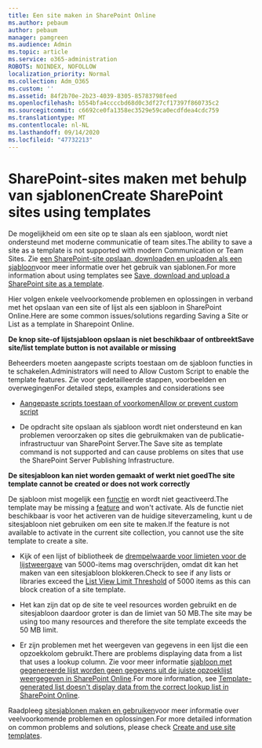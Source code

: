 ```yaml
---
title: Een site maken in SharePoint Online
ms.author: pebaum
author: pebaum
manager: pamgreen
ms.audience: Admin
ms.topic: article
ms.service: o365-administration
ROBOTS: NOINDEX, NOFOLLOW
localization_priority: Normal
ms.collection: Adm_O365
ms.custom: ''
ms.assetid: 84f2b70e-2b23-4039-8305-85783798feed
ms.openlocfilehash: b554bfa4ccccbd68d0c3df27cf17397f860735c2
ms.sourcegitcommit: c6692ce0fa1358ec3529e59ca0ecdfdea4cdc759
ms.translationtype: MT
ms.contentlocale: nl-NL
ms.lasthandoff: 09/14/2020
ms.locfileid: "47732213"
---
```

# <a name="create-sharepoint-sites-using-templates"></a><span data-ttu-id="f9b27-102">SharePoint-sites maken met behulp van sjablonen</span><span class="sxs-lookup"><span data-stu-id="f9b27-102">Create SharePoint sites using templates</span></span>

<span data-ttu-id="f9b27-103">De mogelijkheid om een site op te slaan als een sjabloon, wordt niet ondersteund met moderne communicatie of team sites.</span><span class="sxs-lookup"><span data-stu-id="f9b27-103">The ability to save a site as a template is not supported with modern Communication or Team Sites.</span></span> <span data-ttu-id="f9b27-104">Zie [een SharePoint-site opslaan, downloaden en uploaden als een sjabloon](https://docs.microsoft.com/sharepoint/dev/general-development/save-download-and-upload-a-sharepoint-site-as-a-template)voor meer informatie over het gebruik van sjablonen.</span><span class="sxs-lookup"><span data-stu-id="f9b27-104">For more information about using templates see [Save, download and upload a SharePoint site as a template](https://docs.microsoft.com/sharepoint/dev/general-development/save-download-and-upload-a-sharepoint-site-as-a-template).</span></span>

<span data-ttu-id="f9b27-105">Hier volgen enkele veelvoorkomende problemen en oplossingen in verband met het opslaan van een site of lijst als een sjabloon in SharePoint Online.</span><span class="sxs-lookup"><span data-stu-id="f9b27-105">Here are some common issues/solutions regarding Saving a Site or List as a template in Sharepoint Online.</span></span> 

<span data-ttu-id="f9b27-106">**De knop site-of lijstsjabloon opslaan is niet beschikbaar of ontbreekt**</span><span class="sxs-lookup"><span data-stu-id="f9b27-106">**Save site/list template button is not available or missing**</span></span>

<span data-ttu-id="f9b27-107">Beheerders moeten aangepaste scripts toestaan om de sjabloon functies in te schakelen.</span><span class="sxs-lookup"><span data-stu-id="f9b27-107">Administrators will need to Allow Custom Script to enable the template features.</span></span> <span data-ttu-id="f9b27-108">Zie voor gedetailleerde stappen, voorbeelden en overwegingen</span><span class="sxs-lookup"><span data-stu-id="f9b27-108">For detailed steps, examples and considerations see</span></span> 

- [<span data-ttu-id="f9b27-109">Aangepaste scripts toestaan of voorkomen</span><span class="sxs-lookup"><span data-stu-id="f9b27-109">Allow or prevent custom script</span></span>](https://docs.microsoft.com/sharepoint/allow-or-prevent-custom-script)

- <span data-ttu-id="f9b27-110">De opdracht site opslaan als sjabloon wordt niet ondersteund en kan problemen veroorzaken op sites die gebruikmaken van de publicatie-infrastructuur van SharePoint Server.</span><span class="sxs-lookup"><span data-stu-id="f9b27-110">The Save site as template command is not supported and can cause problems on sites that use the SharePoint Server Publishing Infrastructure.</span></span>

<span data-ttu-id="f9b27-111">**De sitesjabloon kan niet worden gemaakt of werkt niet goed**</span><span class="sxs-lookup"><span data-stu-id="f9b27-111">**The site template cannot be created or does not work correctly**</span></span>

<span data-ttu-id="f9b27-112">De sjabloon mist mogelijk een [functie](https://social.technet.microsoft.com/wiki/contents/articles/14423.sharepoint-2013-existing-features-guid.aspx) en wordt niet geactiveerd.</span><span class="sxs-lookup"><span data-stu-id="f9b27-112">The template may be missing a [feature](https://social.technet.microsoft.com/wiki/contents/articles/14423.sharepoint-2013-existing-features-guid.aspx) and won't activate.</span></span> <span data-ttu-id="f9b27-113">Als de functie niet beschikbaar is voor het activeren van de huidige siteverzameling, kunt u de sitesjabloon niet gebruiken om een site te maken.</span><span class="sxs-lookup"><span data-stu-id="f9b27-113">If the feature is not available to activate in the current site collection, you cannot use the site template to create a site.</span></span>

- <span data-ttu-id="f9b27-114">Kijk of een lijst of bibliotheek de [drempelwaarde voor limieten voor de lijstweergave](https://support.office.com/article/Manage-large-lists-and-libraries-in-SharePoint-B8588DAE-9387-48C2-9248-C24122F07C59) van 5000-items mag overschrijden, omdat dit kan het maken van een sitesjabloon blokkeren.</span><span class="sxs-lookup"><span data-stu-id="f9b27-114">Check to see if any lists or libraries exceed the [List View Limit Threshold](https://support.office.com/article/Manage-large-lists-and-libraries-in-SharePoint-B8588DAE-9387-48C2-9248-C24122F07C59) of 5000 items as this can block creation of a site template.</span></span>

- <span data-ttu-id="f9b27-115">Het kan zijn dat op de site te veel resources worden gebruikt en de sitesjabloon daardoor groter is dan de limiet van 50 MB.</span><span class="sxs-lookup"><span data-stu-id="f9b27-115">The site may be using too many resources and therefore the site template exceeds the 50 MB limit.</span></span>


- <span data-ttu-id="f9b27-116">Er zijn problemen met het weergeven van gegevens in een lijst die een opzoekkolom gebruikt.</span><span class="sxs-lookup"><span data-stu-id="f9b27-116">There are problems displaying data from a list that uses a lookup column.</span></span> <span data-ttu-id="f9b27-117">Zie voor meer informatie [sjabloon met gegenereerde lijst worden geen gegevens uit de juiste opzoeklijst weergegeven in SharePoint Online](https://docs.microsoft.com/sharepoint/support/lists-and-libraries/template-generated-list-incorrect-data).</span><span class="sxs-lookup"><span data-stu-id="f9b27-117">For more information, see [Template-generated list doesn't display data from the correct lookup list in SharePoint Online](https://docs.microsoft.com/sharepoint/support/lists-and-libraries/template-generated-list-incorrect-data).</span></span>

<span data-ttu-id="f9b27-118">Raadpleeg [sitesjablonen maken en gebruiken](https://support.office.com/article/Create-and-use-site-templates-60371B0F-00E0-4C49-A844-34759EBDD989)voor meer informatie over veelvoorkomende problemen en oplossingen.</span><span class="sxs-lookup"><span data-stu-id="f9b27-118">For more detailed information on common problems and solutions, please check [Create and use site templates](https://support.office.com/article/Create-and-use-site-templates-60371B0F-00E0-4C49-A844-34759EBDD989).</span></span>



